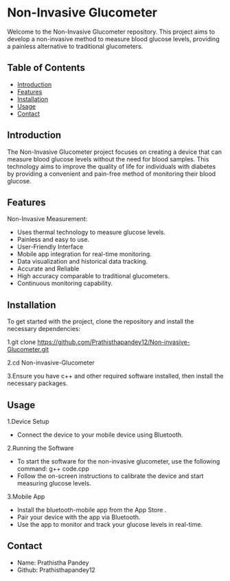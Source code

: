 # Non-Invasive Glucometer
Welcome to the Non-Invasive Glucometer repository. This project aims to develop a non-invasive method to measure blood glucose levels, providing a painless alternative to traditional glucometers.

## Table of Contents
- [Introduction](#introduction)
- [Features](#features)
- [Installation](#installation)
- [Usage](#usage)
- [Contact](#contact)


## Introduction
The Non-Invasive Glucometer project focuses on creating a device that can measure blood glucose levels without the need for blood samples. This technology aims to improve the quality of life for individuals with diabetes by providing a convenient and pain-free method of monitoring their blood glucose.

## Features
Non-Invasive Measurement:

- Uses thermal technology to measure glucose levels.
- Painless and easy to use.
- User-Friendly Interface
- Mobile app integration for real-time monitoring.
- Data visualization and historical data tracking.
- Accurate and Reliable
- High accuracy comparable to traditional glucometers.
- Continuous monitoring capability.

## Installation
To get started with the project, clone the repository and install the necessary dependencies:

1.git clone https://github.com/Prathisthapandey12/Non-invasive-Glucometer.git

2.cd Non-invasive-Glucometer

3.Ensure you have c++ and other required software installed, then install the necessary packages.

## Usage

1.Device Setup
 - Connect the device to your mobile device using Bluetooth.

2.Running the Software
 - To start the software for the non-invasive glucometer, use the following command:
   g++ code.cpp
 - Follow the on-screen instructions to calibrate the device and start measuring glucose levels.

3.Mobile App
 - Install the bluetooth-mobile app from the App Store .
 - Pair your device with the app via Bluetooth.
 - Use the app to monitor and track your glucose levels in real-time.

## Contact
 - Name: Prathistha Pandey
 - Github: Prathisthapandey12

